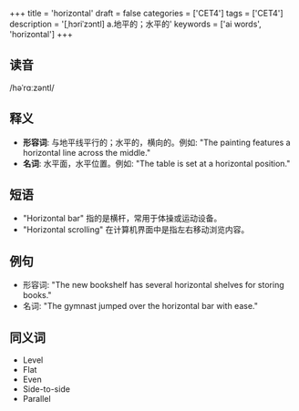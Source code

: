 +++
title = 'horizontal'
draft = false
categories = ['CET4']
tags = ['CET4']
description = '[ˌhɔriˈzɔntl] a.地平的；水平的'
keywords = ['ai words', 'horizontal']
+++

## 读音
/həˈrɑːzəntl/

## 释义
- **形容词**: 与地平线平行的；水平的，横向的。例如: "The painting features a horizontal line across the middle."
- **名词**: 水平面，水平位置。例如: "The table is set at a horizontal position."

## 短语
- "Horizontal bar" 指的是横杆，常用于体操或运动设备。
- "Horizontal scrolling" 在计算机界面中是指左右移动浏览内容。

## 例句
- 形容词: "The new bookshelf has several horizontal shelves for storing books."
- 名词: "The gymnast jumped over the horizontal bar with ease."

## 同义词
- Level
- Flat
- Even
- Side-to-side
- Parallel
